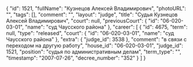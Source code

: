 {
    "id": 1521,
    "fullName": "Кузнецов Алексей Владимирович",
    "photoURL": "",
    "tags": [],
    "comment": "",
    "layout": "judge",
    "title": "Судья Кузнецов Алексей Владимирович",
    "court": null,
    "previousCourt": {
        "id": "06-020-03-01",
        "name": "суд Чаусского района"
    },
    "career": [
        {
            "id": 4675,
            "term": null,
            "type": "released",
            "court": {
                "id": "06-020-03-01",
                "name": "суд Чаусского района"
            },
            "extra": {
                "judge_id": 3538
            },
            "comment": "в связи с переходом на другую работу",
            "house_id": "06-020-03-01",
            "judge_id": 1521,
            "position": "судья по административным делам",
            "term_type": "",
            "timestamp": "2007-07-26",
            "decree_number": "352"
        }
    ]
}